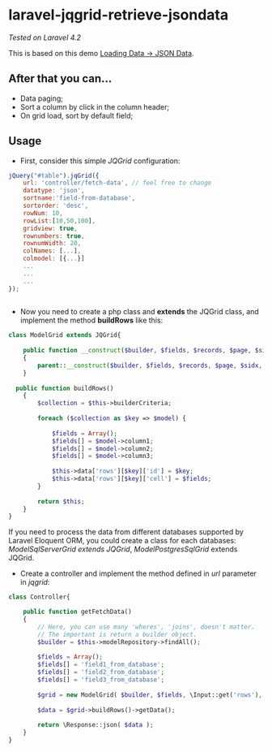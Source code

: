 # laravel-jqgrid-retrieve-jsondata

*Tested on Laravel 4.2*

This is based on this demo [Loading Data -> JSON Data](http://www.trirand.com/blog/jqgrid/jqgrid.html "Loading Data -> JSON Data").

## After that you can...
* Data paging;
* Sort a column by click in the column header;
* On grid load, sort by default field;

## Usage
* First, consider this simple *JQGrid* configuration:
```javascript
jQuery("#table").jqGrid({
	url: 'controller/fetch-data', // feel free to change
	datatype: 'json',
	sortname:'field-from-database',
	sortorder: 'desc',
	rowNum: 10,
	rowList:[10,50,100],
	gridview: true,
	rownumbers: true,
	rownumWidth: 20,
	colNames: [...],
	colmodel: [{...}]
	...
	...
	...
});
		
```

* Now you need to create a php class and **extends** the JQGrid class, and implement the method **buildRows** like this:
```php
class ModelGrid extends JQGrid{
	
	public function __construct($builder, $fields, $records, $page, $sidx, $sord)
	{
		parent::__construct($builder, $fields, $records, $page, $sidx, $sord);
	}
  
  public function buildRows()
	{
		$collection = $this->builderCriteria;
		
		foreach ($collection as $key => $model) {
			
			$fields = Array();
			$fields[] = $model->column1;
			$fields[] = $model->column2;
			$fields[] = $model->column3;
			
			$this->data['rows'][$key]['id'] = $key;
			$this->data['rows'][$key]['cell'] = $fields;
		}
		
		return $this;
	}
}
```
If you need to process the data from different databases supported by Laravel Eloquent ORM, you could create a class for each databases: *ModelSqlServerGrid extends JQGrid*, *ModelPostgresSqlGrid* extends JQGrid.

* Create a controller and implement the method defined in *url* parameter in *jqgrid*:

```php
class Controller{

	public function getFetchData()
	{
		// Here, you can use many 'wheres', 'joins', doesn't matter.
		// The important is return a builder object.
		$builder = $this->modelRepository->findAll();
		
		$fields = Array();
		$fields[] = 'field1_from_database';
		$fields[] = 'field2_from_database';
		$fields[] = 'field3_from_database';
		
		$grid = new ModelGrid( $builder, $fields, \Input::get('rows'), \Input::get('page'), \Input::get('sidx'), \Input::get('sord') );
		
		$data = $grid->buildRows()->getData();
		
		return \Response::json( $data );
	}
}
```
